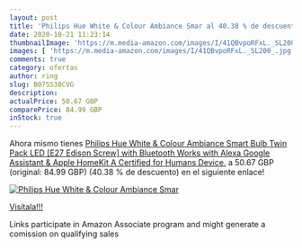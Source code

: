 ```yaml
---
layout: post
title: 'Philips Hue White & Colour Ambiance Smar al 40.38 % de descuento'
date: 2020-10-21 11:23:14
thumbnailImage: 'https://m.media-amazon.com/images/I/41QBvpoRFxL._SL200_.jpg'
images: [ 'https://m.media-amazon.com/images/I/41QBvpoRFxL._SL200_.jpg' ]
comments: true
category: ofertas
author: ring
slug: B07SS38CVG
description:
actualPrice: 50.67 GBP
comparePrice: 84.99 GBP
inStock: true
---
```


Ahora mismo tienes [Philips Hue White & Colour Ambiance Smart Bulb Twin Pack LED [E27 Edison Screw] with Bluetooth Works with Alexa  Google Assistant & Apple HomeKit  A Certified for Humans Device.](https://www.amazon.co.uk/dp/B07SS38CVG/?tag=tolees0a-21) a 50.67 GBP (original: 84.99 GBP) (40.38 %  de descuento) en el siguiente enlace!

[![Philips Hue White & Colour Ambiance Smar](https://m.media-amazon.com/images/I/41QBvpoRFxL._SL200_.jpg)](https://www.amazon.co.uk/dp/B07SS38CVG/?tag=tolees0a-21)

[Visítala!!!](https://www.amazon.co.uk/dp/B07SS38CVG/?tag=tolees0a-21)

Links participate in Amazon Associate program and might generate a comission on qualifying sales
